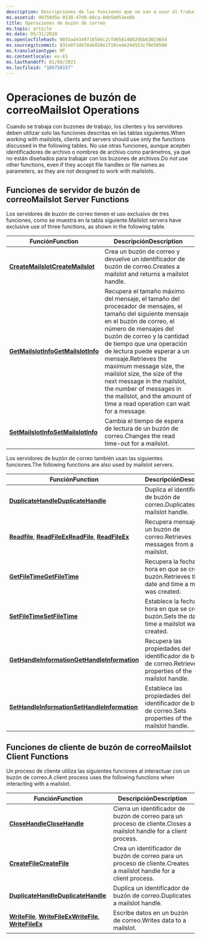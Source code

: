 ```yaml
---
description: Descripciones de las funciones que se van a usar al trabajar con buzones de trabajo, clientes y servidores.
ms.assetid: 40758d5e-8538-47d9-b8ca-8de5b053ee8b
title: Operaciones de buzón de correo
ms.topic: article
ms.date: 05/31/2018
ms.openlocfilehash: 0055ad434971659dc2cfd058146029bb63023654
ms.sourcegitcommit: 831e8f3db78ab820e1710cede244553c70e50500
ms.translationtype: MT
ms.contentlocale: es-ES
ms.lasthandoff: 01/08/2021
ms.locfileid: "105716157"
---
```

# <a name="mailslot-operations"></a><span data-ttu-id="738c8-103">Operaciones de buzón de correo</span><span class="sxs-lookup"><span data-stu-id="738c8-103">Mailslot Operations</span></span>

<span data-ttu-id="738c8-104">Cuando se trabaja con buzones de trabajo, los clientes y los servidores deben utilizar solo las funciones descritas en las tablas siguientes.</span><span class="sxs-lookup"><span data-stu-id="738c8-104">When working with mailslots, clients and servers should use only the functions discussed in the following tables.</span></span> <span data-ttu-id="738c8-105">No use otras funciones, aunque acepten identificadores de archivo o nombres de archivo como parámetros, ya que no están diseñados para trabajar con los buzones de archivos.</span><span class="sxs-lookup"><span data-stu-id="738c8-105">Do not use other functions, even if they accept file handles or file names as parameters, as they are not designed to work with mailslots.</span></span>

## <a name="mailslot-server-functions"></a><span data-ttu-id="738c8-106">Funciones de servidor de buzón de correo</span><span class="sxs-lookup"><span data-stu-id="738c8-106">Mailslot Server Functions</span></span>

<span data-ttu-id="738c8-107">Los servidores de buzón de correo tienen el uso exclusivo de tres funciones, como se muestra en la tabla siguiente.</span><span class="sxs-lookup"><span data-stu-id="738c8-107">Mailslot servers have exclusive use of three functions, as shown in the following table.</span></span>



| <span data-ttu-id="738c8-108">Función</span><span class="sxs-lookup"><span data-stu-id="738c8-108">Function</span></span>                                   | <span data-ttu-id="738c8-109">Descripción</span><span class="sxs-lookup"><span data-stu-id="738c8-109">Description</span></span>                                                                                                                                                                                                  |
|--------------------------------------------|--------------------------------------------------------------------------------------------------------------------------------------------------------------------------------------------------------------|
| [<span data-ttu-id="738c8-110">**CreateMailslot**</span><span class="sxs-lookup"><span data-stu-id="738c8-110">**CreateMailslot**</span></span>](/windows/desktop/api/Winbase/nf-winbase-createmailslota)   | <span data-ttu-id="738c8-111">Crea un buzón de correo y devuelve un identificador de buzón de correo.</span><span class="sxs-lookup"><span data-stu-id="738c8-111">Creates a mailslot and returns a mailslot handle.</span></span>                                                                                                                                                            |
| [<span data-ttu-id="738c8-112">**GetMailslotInfo**</span><span class="sxs-lookup"><span data-stu-id="738c8-112">**GetMailslotInfo**</span></span>](/windows/desktop/api/Winbase/nf-winbase-getmailslotinfo) | <span data-ttu-id="738c8-113">Recupera el tamaño máximo del mensaje, el tamaño del procesador de mensajes, el tamaño del siguiente mensaje en el buzón de correo, el número de mensajes del buzón de correo y la cantidad de tiempo que una operación de lectura puede esperar a un mensaje.</span><span class="sxs-lookup"><span data-stu-id="738c8-113">Retrieves the maximum message size, the mailslot size, the size of the next message in the mailslot, the number of messages in the mailslot, and the amount of time a read operation can wait for a message.</span></span> |
| [<span data-ttu-id="738c8-114">**SetMailslotInfo**</span><span class="sxs-lookup"><span data-stu-id="738c8-114">**SetMailslotInfo**</span></span>](/windows/desktop/api/Winbase/nf-winbase-setmailslotinfo) | <span data-ttu-id="738c8-115">Cambia el tiempo de espera de lectura de un buzón de correo.</span><span class="sxs-lookup"><span data-stu-id="738c8-115">Changes the read time-out for a mailslot.</span></span>                                                                                                                                                                    |



 

<span data-ttu-id="738c8-116">Los servidores de buzón de correo también usan las siguientes funciones.</span><span class="sxs-lookup"><span data-stu-id="738c8-116">The following functions are also used by mailslot servers.</span></span>



| <span data-ttu-id="738c8-117">Función</span><span class="sxs-lookup"><span data-stu-id="738c8-117">Function</span></span>                                                         | <span data-ttu-id="738c8-118">Descripción</span><span class="sxs-lookup"><span data-stu-id="738c8-118">Description</span></span>                                         |
|------------------------------------------------------------------|-----------------------------------------------------|
| [<span data-ttu-id="738c8-119">**DuplicateHandle**</span><span class="sxs-lookup"><span data-stu-id="738c8-119">**DuplicateHandle**</span></span>](/windows/desktop/api/handleapi/nf-handleapi-duplicatehandle)                      | <span data-ttu-id="738c8-120">Duplica el identificador de buzón de correo.</span><span class="sxs-lookup"><span data-stu-id="738c8-120">Duplicates the mailslot handle.</span></span>                     |
| <span data-ttu-id="738c8-121">[**Readfile**](/windows/desktop/api/fileapi/nf-fileapi-readfile), [ **ReadFileEx**](/windows/desktop/api/fileapi/nf-fileapi-readfileex)</span><span class="sxs-lookup"><span data-stu-id="738c8-121">[**ReadFile**](/windows/desktop/api/fileapi/nf-fileapi-readfile), [**ReadFileEx**](/windows/desktop/api/fileapi/nf-fileapi-readfileex)</span></span> | <span data-ttu-id="738c8-122">Recupera mensajes de un buzón de correo.</span><span class="sxs-lookup"><span data-stu-id="738c8-122">Retrieves messages from a mailslot.</span></span>                 |
| [<span data-ttu-id="738c8-123">**GetFileTime**</span><span class="sxs-lookup"><span data-stu-id="738c8-123">**GetFileTime**</span></span>](/windows/desktop/api/fileapi/nf-fileapi-getfiletime)                              | <span data-ttu-id="738c8-124">Recupera la fecha y hora en que se creó un buzón.</span><span class="sxs-lookup"><span data-stu-id="738c8-124">Retrieves the date and time a mailslot was created.</span></span> |
| [<span data-ttu-id="738c8-125">**SetFileTime**</span><span class="sxs-lookup"><span data-stu-id="738c8-125">**SetFileTime**</span></span>](/windows/desktop/api/fileapi/nf-fileapi-setfiletime)                              | <span data-ttu-id="738c8-126">Establece la fecha y hora en que se creó un buzón.</span><span class="sxs-lookup"><span data-stu-id="738c8-126">Sets the date and time a mailslot was created.</span></span>      |
| [<span data-ttu-id="738c8-127">**GetHandleInformation**</span><span class="sxs-lookup"><span data-stu-id="738c8-127">**GetHandleInformation**</span></span>](/windows/desktop/api/handleapi/nf-handleapi-gethandleinformation)            | <span data-ttu-id="738c8-128">Recupera las propiedades del identificador de buzón de correo.</span><span class="sxs-lookup"><span data-stu-id="738c8-128">Retrieves properties of the mailslot handle.</span></span>        |
| [<span data-ttu-id="738c8-129">**SetHandleInformation**</span><span class="sxs-lookup"><span data-stu-id="738c8-129">**SetHandleInformation**</span></span>](/windows/desktop/api/handleapi/nf-handleapi-sethandleinformation)            | <span data-ttu-id="738c8-130">Establece las propiedades del identificador de buzón de correo.</span><span class="sxs-lookup"><span data-stu-id="738c8-130">Sets properties of the mailslot handle.</span></span>             |



 

## <a name="mailslot-client-functions"></a><span data-ttu-id="738c8-131">Funciones de cliente de buzón de correo</span><span class="sxs-lookup"><span data-stu-id="738c8-131">Mailslot Client Functions</span></span>

<span data-ttu-id="738c8-132">Un proceso de cliente utiliza las siguientes funciones al interactuar con un buzón de correo.</span><span class="sxs-lookup"><span data-stu-id="738c8-132">A client process uses the following functions when interacting with a mailslot.</span></span>



| <span data-ttu-id="738c8-133">Función</span><span class="sxs-lookup"><span data-stu-id="738c8-133">Function</span></span>                                                             | <span data-ttu-id="738c8-134">Descripción</span><span class="sxs-lookup"><span data-stu-id="738c8-134">Description</span></span>                                     |
|----------------------------------------------------------------------|-------------------------------------------------|
| [<span data-ttu-id="738c8-135">**CloseHandle**</span><span class="sxs-lookup"><span data-stu-id="738c8-135">**CloseHandle**</span></span>](/windows/desktop/api/handleapi/nf-handleapi-closehandle)                                  | <span data-ttu-id="738c8-136">Cierra un identificador de buzón de correo para un proceso de cliente.</span><span class="sxs-lookup"><span data-stu-id="738c8-136">Closes a mailslot handle for a client process.</span></span>  |
| [<span data-ttu-id="738c8-137">**CreateFile**</span><span class="sxs-lookup"><span data-stu-id="738c8-137">**CreateFile**</span></span>](/windows/desktop/api/fileapi/nf-fileapi-createfilea)                                    | <span data-ttu-id="738c8-138">Crea un identificador de buzón de correo para un proceso de cliente.</span><span class="sxs-lookup"><span data-stu-id="738c8-138">Creates a mailslot handle for a client process.</span></span> |
| [<span data-ttu-id="738c8-139">**DuplicateHandle**</span><span class="sxs-lookup"><span data-stu-id="738c8-139">**DuplicateHandle**</span></span>](/windows/desktop/api/handleapi/nf-handleapi-duplicatehandle)                          | <span data-ttu-id="738c8-140">Duplica un identificador de buzón de correo.</span><span class="sxs-lookup"><span data-stu-id="738c8-140">Duplicates a mailslot handle.</span></span>                   |
| <span data-ttu-id="738c8-141">[**WriteFile**](/windows/desktop/api/fileapi/nf-fileapi-writefile), [ **WriteFileEx**](/windows/desktop/api/fileapi/nf-fileapi-writefileex)</span><span class="sxs-lookup"><span data-stu-id="738c8-141">[**WriteFile**](/windows/desktop/api/fileapi/nf-fileapi-writefile), [**WriteFileEx**](/windows/desktop/api/fileapi/nf-fileapi-writefileex)</span></span> | <span data-ttu-id="738c8-142">Escribe datos en un buzón de correo.</span><span class="sxs-lookup"><span data-stu-id="738c8-142">Writes data to a mailslot.</span></span>                      |



 

 

 
